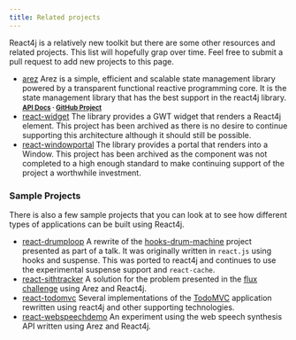 ```yaml
---
title: Related projects
---
```


React4j is a relatively new toolkit but there are some other resources and related projects.
This list will hopefully grap over time. Feel free to submit a pull request to add new projects
to this page.

* [arez](https://github.com/arez/arez) Arez is a simple, efficient and scalable state management library
  powered by a transparent functional reactive programming core. It is the state management library that
  has the best support in the react4j library.
  <span style="font-size: smaller">**[API Docs](https://arez.github.io/api) · [GitHub Project](https://github.com/arez/arez)**</span>
* [react-widget](https://github.com/react4j/react4j-widget) The library provides a GWT widget that
  renders a React4j element. This project has been archived as there is no desire to continue supporting
  this architecture although it should still be possible.
* [react-windowportal](https://github.com/react4j/react4j-windowportal) The library provides a portal that
  renders into a Window. This project has been archived as the component was not completed to a high enough
  standard to make continuing support of the project a worthwhile investment.

### Sample Projects

There is also a few sample projects that you can look at to see how different types of applications can be
built using React4j.

* [react-drumploop](https://github.com/react4j/react4j-drumloop) A rewrite of the [hooks-drum-machine](https://github.com/kenwheeler/hooks-drum-machine)
  project presented as part of a talk. It was originally written in `react.js` using hooks and suspense. This
  was ported to react4j and continues to use the experimental suspense support and `react-cache`.
* [react-sithtracker](https://github.com/react4j/react4j-flux-challenge) A solution for the problem presented
  in the [flux challenge](https://github.com/staltz/flux-challenge) using Arez and React4j.
* [react-todomvc](https://github.com/react4j/react4j-todomvc) Several implementations of the [TodoMVC](todomvc.md)
  application rewritten using react4j and other supporting technologies.
* [react-webspeechdemo](https://github.com/react4j/react4j-webspeechdemo) An experiment using the web speech
  synthesis API written using Arez and React4j.
